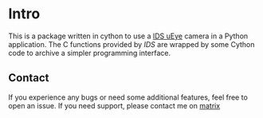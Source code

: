 # Intro 

This is a package written in cython to use a [IDS uEye](https://en.ids-imaging.com) camera in a Python application.
The C functions provided by *IDS* are wrapped by some Cython code to archive a simpler programming interface.

## Contact
If you experience any bugs or need some additional features, feel free to open an issue.
If you need support, please contact me on [matrix](https://matrix.to/#/#cyueye:matrix.org)

